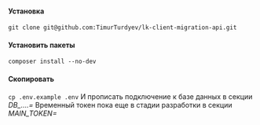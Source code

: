 #### Установка

`git clone git@github.com:TimurTurdyev/lk-client-migration-api.git`

#### Установить пакеты

`composer install --no-dev`

#### Скопировать
`cp .env.example .env`
И прописать подключение к базе данных в секции *DB_....=*
Временный токен пока еще в стадии разработки в секции *MAIN_TOKEN=*
